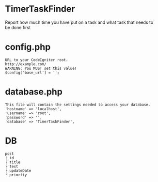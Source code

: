 # TimerTaskFinder
Report how much time you have put on a task and what task that needs to be done first

# config.php
```
URL to your CodeIgniter root.
http://example.com/
WARNING: You MUST set this value!
$config['base_url'] = '';
```

# database.php
```
This file will contain the settings needed to access your database.
'hostname' => 'localhost',
'username' => 'root',
'password' => '',
'database' => 'TimerTaskFinder',
```

# DB
```
post
├ id
├ title
├ text
├ updateDate
└ priority
```
